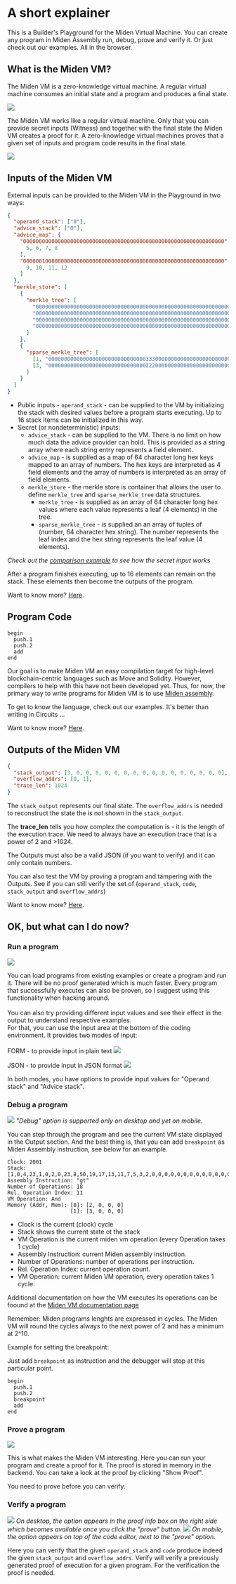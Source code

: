 # A short explainer

This is a Builder's Playground for the Miden Virtual Machine. You can create any program in Miden Assembly run, debug, prove and verify it. Or just check out our examples. All in the browser.

## What is the Miden VM?

The Miden VM is a zero-knowledge virtual machine. A regular virtual machine consumes an initial state and a program and produces a final state.

![](https://github.com/0xMiden/examples/assets/7201911/e8f519de-f14d-40ea-bc0b-095d2ca92c64)

The Miden VM works like a regular virtual machine. Only that you can provide secret inputs (Witness) and together with the final state the Miden VM creates a proof for it. A zero-knowledge virtual machines proves that a given set of inputs and program code results in the final state.

![](https://github.com/0xMiden/examples/assets/7201911/3fd30890-26e5-4ae8-84c7-85426d7107b3)

## Inputs of the Miden VM

External inputs can be provided to the Miden VM in the Playground in two ways:

```json
{
  "operand_stack": ["0"],
  "advice_stack": ["0"],
  "advice_map": {
    "0000000000000000000000000000000000000000000000000000000000000000": [
      5, 6, 7, 8
    ],
    "0000001000000000000000000000000000000000000000000000000000000000": [
      9, 10, 11, 12
    ]
  },
  "merkle_store": [
    {
      "merkle_tree": [
        "0000000000000000000000000000000000000000000000000000000000000000",
        "0000000000000000000000000000000000000000000000000000000000000000",
        "0000000000000000000000000000000000000000000000000000000000000000",
        "0000000000000000000000000000000000000000000000000000000000000000"
      ]
    },
    {
      "sparse_merkle_tree": [
        [1, "0000000000000000000000000000000333000000000000000000000000000000"],
        [3, "0000000000000000000000000000000222000000000000000000000000000000"]
      ]
    }
  ]
}
```

- Public inputs - `operand_stack` - can be supplied to the VM by initializing the stack with desired values before a program starts executing. Up to 16 stack items can be initialized in this way.
- Secret (or nondeterministic) inputs:
  - `advice_stack` - can be supplied to the VM. There is no limit on how much data the advice provider can hold. This is provided as a string array where each
    string entry represents a field element.
  - `advice_map` - is supplied as a map of 64 character long hex keys mapped to an array of numbers. The hex keys are interpreted as 4 field elements and the
    array of numbers is interpreted as an array of field elements.
  - `merkle_store` - the merkle store is container that allows the user to define `merkle_tree` and `sparse_merkle_tree` data structures.
    - `merkle_tree` - is supplied as an array of 64 character long hex values where each value represents a leaf (4 elements) in the tree.
    - `sparse_merkle_tree` - is supplied an an array of tuples of (number, 64 character hex string). The number represents the leaf index and the hex string
      represents the leaf value (4 elements).

_Check out the [comparison example](https://github.com/0xMiden/examples/blob/main/examples/comparison.masm) to see how the secret input works_

After a program finishes executing, up to 16 elements can remain on the stack. These elements then become the outputs of the program.

Want to know more? [Here](https://0xmiden.github.io/miden-vm/intro/overview.html#inputs-and-outputs).

## Program Code

```
begin
  push.1
  push.2
  add
end
```

Our goal is to make Miden VM an easy compilation target for high-level blockchain-centric languages such as Move and Solidity. However, compilers to help with this have not been developed yet. Thus, for now, the primary way to write programs for Miden VM is to use [Miden assembly](https://0xmiden.github.io/miden-vm/user_docs/assembly/main.html#miden-assembly).

To get to know the language, check out our examples. It's better than writing in Circuits ...

Want to know more? [Here](https://0xmiden.github.io/miden-vm/user_docs/assembly/main.html).

## Outputs of the Miden VM

```json
{
  "stack_output": [3, 0, 0, 0, 0, 0, 0, 0, 0, 0, 0, 0, 0, 0, 0, 0, 0],
  "overflow_addrs": [0, 1],
  "trace_len": 1024
}
```

The `stack_output` represents our final state. The `overflow_addrs` is needed to reconstruct the state the is not shown in the `stack_output`.

The **trace_len** tells you how complex the computation is - it is the length of the execution trace. We need to always have an execution trace that is a power of 2 and >1024.

The Outputs must also be a valid JSON (if you want to verify) and it can only contain numbers.

You can also test the VM by proving a program and tampering with the Outputs. See if you can still verify the set of (`operand_stack`, `code`, `stack_output` and `overflow_addrs`)

Want to know more? [Here](https://0xmiden.github.io/miden-vm/user_docs/assembly/main.html).

## OK, but what can I do now?

### Run a program
![](https://github.com/gubloon/examples/assets/7201911/4c493db0-1701-487d-8d09-84c07d63d746)


You can load programs from existing examples or create a program and run it. There will be no proof generated which is much faster. Every program that successfully executes can also be proven, so I suggest using this functionality when hacking around.
<br><br>You can also try providing different input values and see their effect in the output to understand respective examples.
<br>For that, you can use the input area at the bottom of the coding environment. It provides two modes of input:
<br><br>FORM - to provide input in plain text
![](https://github.com/gubloon/examples/assets/7201911/258c7c4a-84ff-4663-b718-255f743e5d6f)

JSON - to provide input in JSON format
![](https://github.com/gubloon/examples/assets/7201911/450f72d5-b570-4a27-a4ca-49873b0eac02)

In both modes, you have options to provide input values for "Operand stack" and "Advice stack".

### Debug a program
![](https://github.com/gubloon/examples/assets/7201911/c1538466-0802-453c-b244-5d00ce022b20)
*"Debug" option is supported only on desktop and yet on mobile.*

You can step through the program and see the current VM state displayed in the Output section. And the best thing is, that you can add `breakpoint` as Miden Assembly instruction, see below for an example.

```
Clock: 2001
Stack: [1,0,4,23,1,0,2,0,23,8,50,19,17,13,11,7,5,3,2,0,0,0,0,0,0,0,0,0,0,0,0,0,0,0]
Assembly Instruction: "gt"
Number of Operations: 18
Rel. Operation Index: 11
VM Operation: And
Memory (Addr, Mem): [0]: [2, 0, 0, 0]
                    [1]: [3, 0, 0, 0]
```

- Clock is the current (clock) cycle
- Stack shows the current state ot the stack
- VM Operation is the current miden vm operation (every Operation takes 1 cycle)
- Assembly Instruction: current Miden assembly instruction.
- Number of Operations: number of operations per instruction.
- Rel. Operation Index: current operation count.
- VM Operation: current Miden VM operation, every operation takes 1 cycle.

Additional documentation on how the VM executes its operations can be foound at the [Miden VM documentation page](https://0xMiden.github.io/miden-vm/design/programs.html)

Remember: Miden programs lenghts are expressed in cycles. The Miden VM will round the cycles always to the next power of 2 and has a minimum at 2^10.

Example for setting the breakpoint:

Just add `breakpoint` as instruction and the debugger will stop at this particular point.

```
begin
  push.1
  push.2
  breakpoint
  add
end
```

### Prove a program
![](https://github.com/gubloon/examples/assets/7201911/31dc9130-c3ae-408d-8197-fb92b4338165)

This is what makes the Miden VM interesting. Here you can run your program and create a proof for it. The proof is stored in memory in the backend. You can take a look at the proof by clicking "Show Proof".

You need to prove before you can verify.

### Verify a program
![](https://github.com/gubloon/examples/assets/7201911/35d2e85c-820f-4d20-9bc7-baf5779e8bbc)
*On desktop, the option appears in the proof info box on the right side which becomes available once you click the "prove" button.*
![](https://github.com/gubloon/examples/assets/7201911/da4cbff7-aa43-44fa-b8ad-158debf77e58)
*On mobile, the option appears on top of the code editor, next to the "prove" option.*

Here you can verify that the given `operand_stack` and `code` produce indeed the given `stack_output` and `overflow_addrs`. Verify will verify a previously generated proof of execution for a given program. For the verification the proof is needed.
